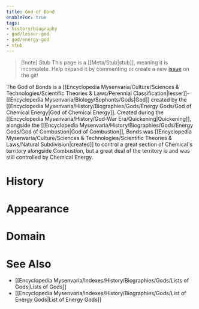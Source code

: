 ```yaml
---
title: God of Bond
enableToc: true
tags:
- history/biography
- god/lesser-god
- god/energy-god
- stub
---
```


> [!note] Stub
> This page is a [[Meta/Stub|stub]], meaning it is incomplete. Help expand it by commenting or create a new [issue](https://github.com/RagtimeGal/quartz--encyclopedia-mysenvaria/issues/new/choose) on the git!


The God of Bonds is a [[Encyclopedia Mysenvaria/Culture/Sciences & Technologies/Scientific Theories & Laws/Perennial Classification|lesser]]-[[Encyclopedia Mysenvaria/Biology/Sophonts/Gods|God]] created by the [[Encyclopedia Mysenvaria/History/Biographies/Gods/Energy Gods/God of Chemical Energy|God of Chemical Energy]]. Created during the [[Encyclopedia Mysenvaria/History/God-War Era/Quickening|Quickening]], alongside the [[Encyclopedia Mysenvaria/History/Biographies/Gods/Energy Gods/God of Combustion|God of Combustion]], Bonds was [[Encyclopedia Mysenvaria/Culture/Sciences & Technologies/Scientific Theories & Laws/Natural Subdivision|created]] to control a great section of Chemical's territory alongside Combustion, but a great deal of the territory is and was still controlled by Chemical Energy.
# History

# Appearance

# Domain

# See Also
- [[Encyclopedia Mysenvaria/Indexes/History/Biographies/Gods/Lists of Gods|Lists of Gods]]
- [[Encyclopedia Mysenvaria/Indexes/History/Biographies/Gods/List of Energy Gods|List of Energy Gods]]